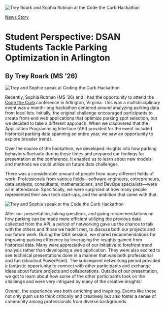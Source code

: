 ![Trey Roark and Sophia Rutman at the Code the Curb Hackathon](https://analytics.georgetown.edu/wp-content/uploads/sites/452/2024/12/Code-the-Curb-1-scaled-e1733176548887.jpg)

[News Story](https://analytics.georgetown.edu/category/news-story/)

# Student Perspective: DSAN Students Tackle Parking Optimization in Arlington

## **By Trey Roark (MS ’26)**

![Trey and Sophie speak at Coding the Curb Hackathon](https://analytics.georgetown.edu/wp-content/uploads/sites/452/2024/12/Coding-the-Curb-6-2048x1365.jpeg)

Recently, Sophia Rutman (MS ’26) and I had the opportunity to attend the [Code the Curb](https://www.arlingtonva.us/Government/Programs/Transportation/Events/Code-the-Curb-A-Parking-Data-Hacking-Showcase) conference in Arlington, Virginia. This was a multidisciplinary event was a month-long hackathon centered around analyzing parking data from local lots. Initially, the original challenge encouraged participants to create front-end web applications that optimize parking spot selection, but we decided to take a different approach. When we discovered that the Application Programming Interface (API) provided for the event included historical parking data spanning an entire year, we saw an opportunity to explore broader trends.

Over the course of the hackathon, we developed insights into how parking behaviors fluctuate during these times and prepared our findings for presentation at the conference. It enabled us to learn about new models and methods we could utilize on future data challenges.

There was a considerable amount of people from many different fields of work. Professionals from various fields—software engineers, entrepreneurs, data analysts, consultants, mathematicians, and DevOps specialists—were all in attendance. Specifically, we were surprised at how many people represented their own tech start-ups, and the ambition that came with that.

![Trey and Sophie speak at the Code the Curb Hackathon](https://analytics.georgetown.edu/wp-content/uploads/sites/452/2024/12/Coding-the-Curb-3.jpg)

After our presentation, taking questions, and giving recommendations on how parking can be made more efficient utilizing the previous data collected from the API, a period of networking gave us the chance to talk with the others and those we hadn’t met, to discuss both our projects and our future work. During the Q&A session, we shared recommendations for improving parking efficiency by leveraging the insights gained from historical data. Many were appreciative of our initiative to forefront trend analysis rather than developing a web application. They were also excited to see technical presentations done in a manner that was both professional and fun (shoutout PowerPoint). The subsequent networking period provided a fantastic opportunity to connect with other participants and exchange ideas about future projects and collaborations. Outside of our presentation, we got to learn about how some of the other participants took on the challenge and were very intrigued by many of the creative insights!

Overall, the experience was both enriching and inspiring. Events like these not only push us to think critically and creatively but also foster a sense of community among professionals from diverse backgrounds.